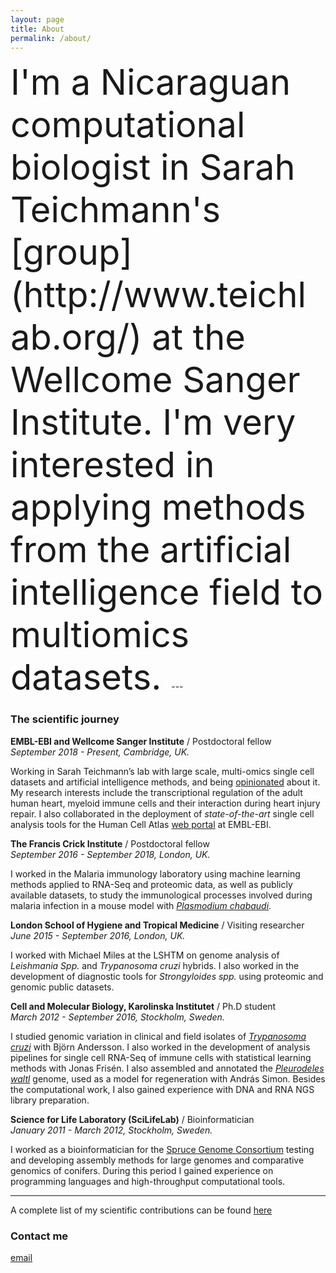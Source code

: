 ```yaml
---
layout: page
title: About
permalink: /about/
---
```


<span style="font-size:4em;">
I'm a Nicaraguan computational biologist in Sarah Teichmann's [group](http://www.teichlab.org/) at the 
Wellcome Sanger Institute. I'm very interested in applying methods from the artificial intelligence field 
to multiomics datasets. 
</span>
---

### The scientific journey

**EMBL-EBI and Wellcome Sanger Institute** / Postdoctoral fellow  
_September  2018 - Present,  Cambridge, UK._

Working in Sarah Teichmann’s lab with large scale, multi-omics single cell datasets and artificial intelligence methods, and being [opinionated](https://www.cell.com/trends/immunology/fulltext/S1471-4906(19)30192-9?_returnURL=https%3A%2F%2Flinkinghub.elsevier.com%2Fretrieve%2Fpii%2FS1471490619301929%3Fshowall%3Dtrue) about it. My research interests include the transcriptional regulation of the adult human heart, myeloid immune cells and their interaction during heart injury repair.  I also collaborated in the deployment of _state-of-the-art_ single cell analysis tools for the Human Cell Atlas [web portal](https://academic.oup.com/nar/article/48/D1/D77/5609521) at EMBL-EBI.  

**The Francis Crick Institute** / Postdoctoral fellow  
_September  2016 - September 2018,  London, UK._

I worked in the Malaria immunology laboratory using machine learning methods applied to RNA-Seq and proteomic data, as well as publicly available datasets, to study the immunological processes involved during malaria infection in a mouse model with [_Plasmodium chabaudi_](https://www.nature.com/articles/s41598-019-52388-y). 

**London School of Hygiene and Tropical Medicine** / Visiting researcher  
_June 2015 - September 2016,  London, UK._

I worked with Michael Miles at the LSHTM on genome analysis of _Leishmania Spp._ and _Trypanosoma cruzi_ hybrids. I also worked in the development of diagnostic tools for _Strongyloides spp._ using proteomic and genomic public datasets.  

**Cell and Molecular Biology, Karolinska Institutet** / Ph.D student  
_March 2012 - September 2016,  Stockholm, Sweden._

I studied genomic variation in clinical and field isolates of [_Trypanosoma cruzi_]((https://www.biorxiv.org/content/10.1101/283531v2)) with Bjӧrn Andersson. I also worked in the development of analysis pipelines for single cell RNA-Seq of immune cells with statistical learning methods with Jonas Frisén. I also assembled and annotated the [_Pleurodeles waltl_](https://www.nature.com/articles/s41467-017-01964-9) genome, used as a model for regeneration with András Simon. Besides the computational work, I also gained experience with DNA and RNA NGS library preparation. 

**Science for Life Laboratory (SciLifeLab)** / Bioinformatician  
_January 2011 -  March 2012,  Stockholm, Sweden._

I worked as a bioinformatician for the [Spruce Genome Consortium](https://www.nature.com/articles/nature12211) testing and developing assembly methods for large genomes and comparative genomics of conifers.  During this period I gained experience on programming languages and high-throughput computational tools.

---

A complete list of my scientific contributions can be found [here](https://pubmed.ncbi.nlm.nih.gov/?term=Talavera-L%C3%B3pez+C&cauthor_id=31645299)

### Contact me

[email](mailto:cntalaveralopez@gmail.com)